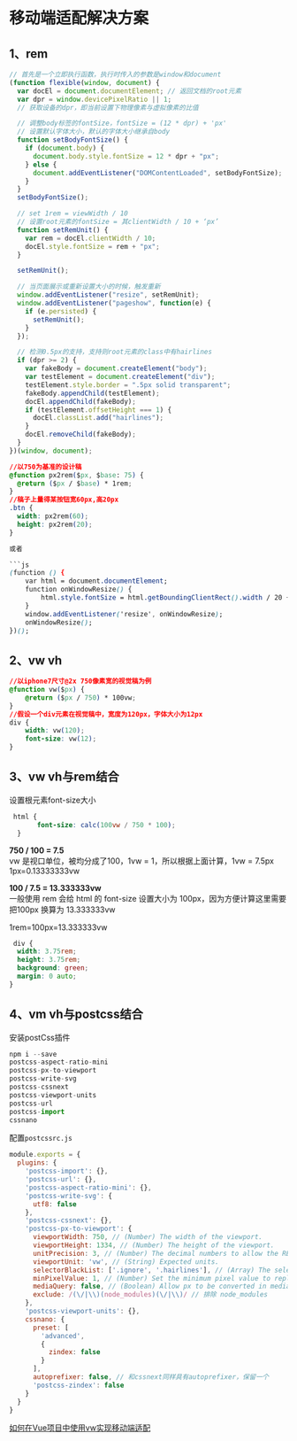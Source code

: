 # 移动端适配解决方案

## 1、rem

```js
// 首先是一个立即执行函数，执行时传入的参数是window和document
(function flexible(window, document) {
  var docEl = document.documentElement; // 返回文档的root元素
  var dpr = window.devicePixelRatio || 1;
  // 获取设备的dpr，即当前设置下物理像素与虚拟像素的比值

  // 调整body标签的fontSize，fontSize = (12 * dpr) + 'px'
  // 设置默认字体大小，默认的字体大小继承自body
  function setBodyFontSize() {
    if (document.body) {
      document.body.style.fontSize = 12 * dpr + "px";
    } else {
      document.addEventListener("DOMContentLoaded", setBodyFontSize);
    }
  }
  setBodyFontSize();

  // set 1rem = viewWidth / 10
  // 设置root元素的fontSize = 其clientWidth / 10 + ‘px’
  function setRemUnit() {
    var rem = docEl.clientWidth / 10;
    docEl.style.fontSize = rem + "px";
  }

  setRemUnit();

  // 当页面展示或重新设置大小的时候，触发重新
  window.addEventListener("resize", setRemUnit);
  window.addEventListener("pageshow", function(e) {
    if (e.persisted) {
      setRemUnit();
    }
  });

  // 检测0.5px的支持，支持则root元素的class中有hairlines
  if (dpr >= 2) {
    var fakeBody = document.createElement("body");
    var testElement = document.createElement("div");
    testElement.style.border = ".5px solid transparent";
    fakeBody.appendChild(testElement);
    docEl.appendChild(fakeBody);
    if (testElement.offsetHeight === 1) {
      docEl.classList.add("hairlines");
    }
    docEl.removeChild(fakeBody);
  }
})(window, document);
```
```css
//以750为基准的设计稿
@function px2rem($px, $base: 75) {
  @return ($px / $base) * 1rem;
}
//稿子上量得某按钮宽60px,高20px
.btn {
  width: px2rem(60);
  height: px2rem(20);
}

或者

```js
(function () {
    var html = document.documentElement;
    function onWindowResize() {
        html.style.fontSize = html.getBoundingClientRect().width / 20 + 'px';
    }
    window.addEventListener('resize', onWindowResize);
    onWindowResize();
})();

```

## 2、vw vh

```css
//以iphone7尺寸@2x 750像素宽的视觉稿为例
@function vw($px) {
    @return ($px / 750) * 100vw;
}
//假设一个div元素在视觉稿中，宽度为120px，字体大小为12px
div {
    width: vw(120);
    font-size: vw(12);
}
```
## 3、vw vh与rem结合

设置根元素font-size大小
```css
 html {
       font-size: calc(100vw / 750 * 100);
  }
```
**750 / 100 = 7.5**  
vw 是视口单位，被均分成了100，1vw = 1，所以根据上面计算，1vw = 7.5px 1px=0.13333333vw

**100 / 7.5 = 13.333333vw**  
一般使用 rem 会给 html 的 font-size 设置大小为 100px，因为方便计算这里需要把100px 换算为 13.333333vw

1rem=100px=13.333333vw

```css
 div {
  width: 3.75rem;
  height: 3.75rem;
  background: green;
  margin: 0 auto;
}
```
## 4、vm vh与postcss结合

安装postCss插件
```js
npm i --save 
postcss-aspect-ratio-mini 
postcss-px-to-viewport 
postcss-write-svg 
postcss-cssnext 
postcss-viewport-units 
postcss-url 
postcss-import 
cssnano
```

配置`postcssrc.js`

```js
module.exports = {
  plugins: {
    'postcss-import': {},
    'postcss-url': {},
    'postcss-aspect-ratio-mini': {},
    'postcss-write-svg': {
      utf8: false
    },
    'postcss-cssnext': {},
    'postcss-px-to-viewport': {
      viewportWidth: 750, // (Number) The width of the viewport.
      viewportHeight: 1334, // (Number) The height of the viewport.
      unitPrecision: 3, // (Number) The decimal numbers to allow the REM units to grow to.
      viewportUnit: 'vw', // (String) Expected units.
      selectorBlackList: ['.ignore', '.hairlines'], // (Array) The selectors to ignore and leave as px.
      minPixelValue: 1, // (Number) Set the minimum pixel value to replace.
      mediaQuery: false, // (Boolean) Allow px to be converted in media queries.
      exclude: /(\/|\\)(node_modules)(\/|\\)/ // 排除 node_modules
    },
    'postcss-viewport-units': {},
    cssnano: {
      preset: [
        'advanced',
        {
          zindex: false
        }
      ],
      autoprefixer: false, // 和cssnext同样具有autoprefixer，保留一个
      'postcss-zindex': false
    }
  }
}
```

[如何在Vue项目中使用vw实现移动端适配](https://juejin.im/entry/5aa09c3351882555602077ca)  
